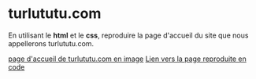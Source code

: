 # turlututu.com

En utilisant le **html** et le **css**, reproduire la page d'accueil du site que nous appellerons turlututu.com.

[page d'accueil de turlututu.com en image](/assets/img/turlututu.png)
[Lien vers la page reproduite en code](index.html)